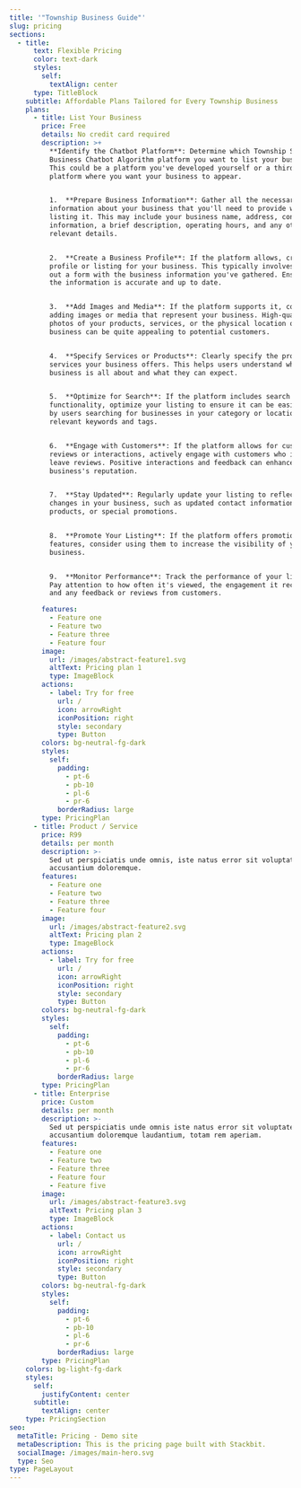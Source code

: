 ```yaml
---
title: '"Township Business Guide"'
slug: pricing
sections:
  - title:
      text: Flexible Pricing
      color: text-dark
      styles:
        self:
          textAlign: center
      type: TitleBlock
    subtitle: Affordable Plans Tailored for Every Township Business
    plans:
      - title: List Your Business
        price: Free
        details: No credit card required
        description: >+
          **Identify the Chatbot Platform**: Determine which Township Small
          Business Chatbot Algorithm platform you want to list your business on.
          This could be a platform you've developed yourself or a third-party
          platform where you want your business to appear.


          1.  **Prepare Business Information**: Gather all the necessary
          information about your business that you'll need to provide when
          listing it. This may include your business name, address, contact
          information, a brief description, operating hours, and any other
          relevant details.


          2.  **Create a Business Profile**: If the platform allows, create a
          profile or listing for your business. This typically involves filling
          out a form with the business information you've gathered. Ensure that
          the information is accurate and up to date.


          3.  **Add Images and Media**: If the platform supports it, consider
          adding images or media that represent your business. High-quality
          photos of your products, services, or the physical location of your
          business can be quite appealing to potential customers.


          4.  **Specify Services or Products**: Clearly specify the products or
          services your business offers. This helps users understand what your
          business is all about and what they can expect.


          5.  **Optimize for Search**: If the platform includes search
          functionality, optimize your listing to ensure it can be easily found
          by users searching for businesses in your category or location. Use
          relevant keywords and tags.


          6.  **Engage with Customers**: If the platform allows for customer
          reviews or interactions, actively engage with customers who inquire or
          leave reviews. Positive interactions and feedback can enhance your
          business's reputation.


          7.  **Stay Updated**: Regularly update your listing to reflect any
          changes in your business, such as updated contact information, new
          products, or special promotions.


          8.  **Promote Your Listing**: If the platform offers promotional
          features, consider using them to increase the visibility of your
          business.


          9.  **Monitor Performance**: Track the performance of your listing.
          Pay attention to how often it's viewed, the engagement it receives,
          and any feedback or reviews from customers.

        features:
          - Feature one
          - Feature two
          - Feature three
          - Feature four
        image:
          url: /images/abstract-feature1.svg
          altText: Pricing plan 1
          type: ImageBlock
        actions:
          - label: Try for free
            url: /
            icon: arrowRight
            iconPosition: right
            style: secondary
            type: Button
        colors: bg-neutral-fg-dark
        styles:
          self:
            padding:
              - pt-6
              - pb-10
              - pl-6
              - pr-6
            borderRadius: large
        type: PricingPlan
      - title: Product / Service
        price: R99
        details: per month
        description: >-
          Sed ut perspiciatis unde omnis, iste natus error sit voluptatem
          accusantium doloremque.
        features:
          - Feature one
          - Feature two
          - Feature three
          - Feature four
        image:
          url: /images/abstract-feature2.svg
          altText: Pricing plan 2
          type: ImageBlock
        actions:
          - label: Try for free
            url: /
            icon: arrowRight
            iconPosition: right
            style: secondary
            type: Button
        colors: bg-neutral-fg-dark
        styles:
          self:
            padding:
              - pt-6
              - pb-10
              - pl-6
              - pr-6
            borderRadius: large
        type: PricingPlan
      - title: Enterprise
        price: Custom
        details: per month
        description: >-
          Sed ut perspiciatis unde omnis iste natus error sit voluptatem
          accusantium doloremque laudantium, totam rem aperiam.
        features:
          - Feature one
          - Feature two
          - Feature three
          - Feature four
          - Feature five
        image:
          url: /images/abstract-feature3.svg
          altText: Pricing plan 3
          type: ImageBlock
        actions:
          - label: Contact us
            url: /
            icon: arrowRight
            iconPosition: right
            style: secondary
            type: Button
        colors: bg-neutral-fg-dark
        styles:
          self:
            padding:
              - pt-6
              - pb-10
              - pl-6
              - pr-6
            borderRadius: large
        type: PricingPlan
    colors: bg-light-fg-dark
    styles:
      self:
        justifyContent: center
      subtitle:
        textAlign: center
    type: PricingSection
seo:
  metaTitle: Pricing - Demo site
  metaDescription: This is the pricing page built with Stackbit.
  socialImage: /images/main-hero.svg
  type: Seo
type: PageLayout
---
```

